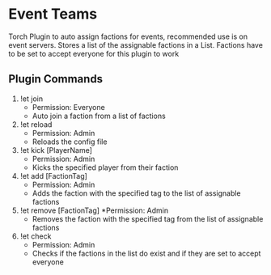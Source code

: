 # Event Teams
Torch Plugin to auto assign factions for events, recommended use is on event servers.
Stores a list of the assignable factions in a List. Factions have to be set to accept everyone for this plugin to work
## Plugin Commands
1. !et join
    * Permission: Everyone
    * Auto join a faction from a list of factions
2. !et reload
    * Permission: Admin
    * Reloads the config file
3. !et kick [PlayerName]
    * Permission: Admin
    * Kicks the specified player from their faction
4. !et add [FactionTag]
    * Permission: Admin
    * Adds the faction with the specified tag to the list of assignable factions
5. !et remove [FactionTag]
    *Permission: Admin
    * Removes the faction with the specified tag from the list of assignable factions
6. !et check
    * Permission: Admin
    * Checks if the factions in the list do exist and if they are set to accept everyone
